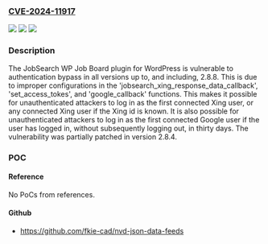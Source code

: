 ### [CVE-2024-11917](https://cve.mitre.org/cgi-bin/cvename.cgi?name=CVE-2024-11917)
![](https://img.shields.io/static/v1?label=Product&message=JobSearch%20WP%20Job%20Board&color=blue)
![](https://img.shields.io/static/v1?label=Version&message=*%3C%3D%202.8.8%20&color=brighgreen)
![](https://img.shields.io/static/v1?label=Vulnerability&message=CWE-287%20Improper%20Authentication&color=brighgreen)

### Description

The JobSearch WP Job Board plugin for WordPress is vulnerable to authentication bypass in all versions up to, and including, 2.8.8. This is due to improper configurations in the 'jobsearch_xing_response_data_callback', 'set_access_tokes', and 'google_callback' functions. This makes it possible for unauthenticated attackers to log in as the first connected Xing user, or any connected Xing user if the Xing id is known. It is also possible for unauthenticated attackers to log in as the first connected Google user if the user has logged in, without subsequently logging out, in thirty days. The vulnerability was partially patched in version 2.8.4.

### POC

#### Reference
No PoCs from references.

#### Github
- https://github.com/fkie-cad/nvd-json-data-feeds

